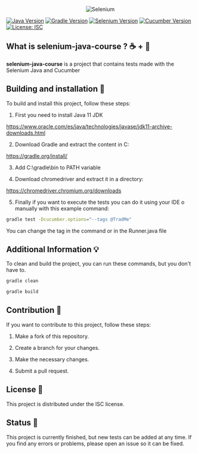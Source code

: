 <p align="center">
  <img alt="Selenium" src="https://www.perfecto.io/sites/default/files/image/2020-10/social-blog-selenium-vs-cucumber.jpg">
</p>

[![Java Version](https://img.shields.io/badge/java-11-blue)](https://www.oracle.com/java/technologies/javase-jdk11-downloads.html) [![Gradle Version](https://img.shields.io/badge/gradle-8.1.1-green)](https://gradle.org/releases/) [![Selenium Version](https://img.shields.io/badge/selenium-3.141.59-brightgreen)](https://selenium.dev/documentation/en/) [![Cucumber Version](https://img.shields.io/badge/cucumber-4.2.0-yellowgreen)](https://cucumber.io/docs/cucumber/) [![License: ISC](https://img.shields.io/badge/License-ISC-blue.svg)](https://opensource.org/licenses/ISC)

## What is selenium-java-course ? ☕ + 🥒

<b>selenium-java-course</b> is a project that contains tests made with the Selenium Java and Cucumber

## Building and installation 🔧

To build and install this project, follow these steps:

1. First you need to install Java 11 JDK

https://www.oracle.com/es/java/technologies/javase/jdk11-archive-downloads.html

2. Download Gradle and extract the content in C: 

https://gradle.org/install/

3. Add C:\gradle\bin to PATH variable

4. Download chromedriver and extract it in a directory:

https://chromedriver.chromium.org/downloads

5. Finally if you want to execute the tests you can do it using your IDE o manually with this example command:

```sh
gradle test -Dcucumber.options="--tags @TradMe"
```

You can change the tag in the command or in the Runner.java file

## Additional Information 💡

To clean and build the project, you can run these commands, but you don't have to.

```sh
gradle clean 
```

```sh
gradle build 
```

## Contribution 🤝

 If you want to contribute to this project, follow these steps:

1. Make a fork of this repository.

2. Create a branch for your changes.

3. Make the necessary changes.

4. Submit a pull request.

## License 📝 

This project is distributed under the ISC license.

## Status 🚀 

This project is currently finished, but new tests can be added at any time. If you find any errors or problems, please open an issue so it can be fixed.
